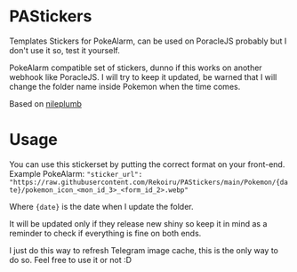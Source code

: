 # PAStickers
Templates Stickers for PokeAlarm, can be used on PoracleJS probably but I don't use it so, test it yourself.

PokeAlarm compatible set of stickers, dunno if this works on another webhook like PoracleJS.
I will try to keep it updated, be warned that I will change the folder name inside Pokemon when the time comes.

Based on [nileplumb](https://github.com/nileplumb/PkmnHomeIcons)

# Usage
You can use this stickerset by putting the correct format on your front-end.
Example PokeAlarm: ```"sticker_url": "https://raw.githubusercontent.com/Rekoiru/PAStickers/main/Pokemon/{date}/pokemon_icon_<mon_id_3>_<form_id_2>.webp"```

Where ```{date}``` is the date when I update the folder.

It will be updated only if they release new shiny so keep it in mind as a reminder to check if everything is fine on both ends.

I just do this way to refresh Telegram image cache, this is the only way to do so. Feel free to use it or not :D